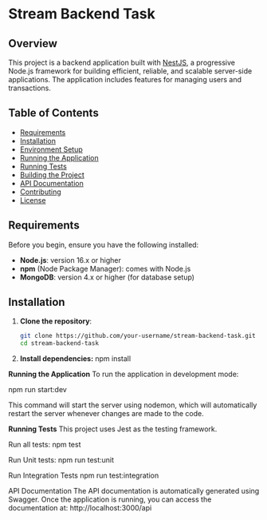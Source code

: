 # Stream Backend Task

## Overview

This project is a backend application built with [NestJS](https://nestjs.com/), a progressive Node.js framework for building efficient, reliable, and scalable server-side applications. The application includes features for managing users and transactions.

## Table of Contents

- [Requirements](#requirements)
- [Installation](#installation)
- [Environment Setup](#environment-setup)
- [Running the Application](#running-the-application)
- [Running Tests](#running-tests)
- [Building the Project](#building-the-project)
- [API Documentation](#api-documentation)
- [Contributing](#contributing)
- [License](#license)

## Requirements

Before you begin, ensure you have the following installed:

- **Node.js**: version 16.x or higher
- **npm** (Node Package Manager): comes with Node.js
- **MongoDB**: version 4.x or higher (for database setup)

## Installation

1. **Clone the repository**:

   ```bash
   git clone https://github.com/your-username/stream-backend-task.git
   cd stream-backend-task
   
2. **Install dependencies:**
   npm install


**Running the Application**
To run the application in development mode:

npm run start:dev

This command will start the server using nodemon, which will automatically restart the server whenever changes are made to the code.

**Running Tests**
This project uses Jest as the testing framework.

Run all tests:
npm test

Run Unit tests:
npm run test:unit

Run Integration Tests
npm run test:integration

API Documentation
The API documentation is automatically generated using Swagger. Once the application is running, you can access the documentation at:
http://localhost:3000/api

